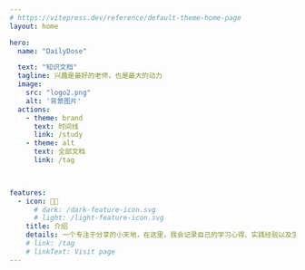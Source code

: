 ```yaml
---
# https://vitepress.dev/reference/default-theme-home-page
layout: home

hero:
  name: "DailyDose"

  text: "知识文档"
  tagline: 兴趣是最好的老师，也是最大的动力
  image:
    src: "logo2.png"
    alt: '背景图片'
  actions:
    - theme: brand
      text: 时间线
      link: /study
    - theme: alt
      text: 全部文档  
      link: /tag
    


features:
  - icon: 🏳‍🌈 
      # dark: /dark-feature-icon.svg
      # light: /light-feature-icon.svg
    title: 介绍 
    details: 一个专注于分享的小天地，在这里，我会记录自己的学习心得、实践经验以及生活中的点滴感悟。
    # link: /tag
    # linkText: Visit page
---
```




<MouseEvent/>